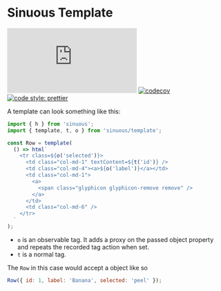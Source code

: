 # Sinuous Template

![Badge size](https://img.badgesize.io/https://unpkg.com/sinuous/dist/template.min.js?compression=gzip&label=gzip&style=flat-square)
[![codecov](https://img.shields.io/codecov/c/github/luwes/sinuous/template.svg?style=flat-square)](https://codecov.io/gh/luwes/sinuous)
[![code style: prettier](https://img.shields.io/badge/code_style-prettier-ff69b4.svg?style=flat-square)](https://github.com/prettier/prettier)

A template can look something like this:

```js
import { h } from 'sinuous';
import { template, t, o } from 'sinuous/template';

const Row = template(
  () => html`
    <tr class=${o('selected')}>
      <td class="col-md-1" textContent=${t('id')} />
      <td class="col-md-4"><a>${o('label')}</a></td>
      <td class="col-md-1">
        <a>
          <span class="glyphicon glyphicon-remove remove" />
        </a>
      </td>
      <td class="col-md-6" />
    </tr>
  `
);
```

- `o` is an observable tag.
  It adds a proxy on the passed object property and repeats the recorded tag action when set.
- `t` is a normal tag.

The `Row` in this case would accept a object like so

```js
Row({ id: 1, label: 'Banana', selected: 'peel' });
```
